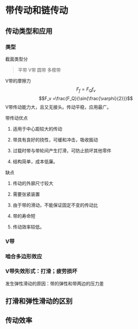 # 带传动和链传动

## 传动类型和应用  

### 类型

截面类型分
> 平带 V带 圆带 多楔带

V带的摩擦力  
$$F_f = F_Qf_v$$
$$F_v =\frac{F_Q}{\sin{\frac{\varphi}{2}}}$$
V带传动能力大，且又无接头。传动平稳，应用最广。

带传动优点

1. 适用于中心距较大的传动

2. 带具有良好的挠性，可缓和冲击，吸收振动

3. 过载时带与带轮间产生打滑，可防止损坏其他零件

4. 结构简单，成本低廉。

缺点  

1. 传动的外廓尺寸较大

2. 需要张紧装置

3. 由于带的滑动，不能保证固定不变的传动比

4. 带的寿命短

5. 传动效率较低。

### V带
### 啮合多边形效应
### V带失效形式：打滑；疲劳损坏
发生弹性滑动的原因：带的弹性和带两边的压力差
## 打滑和弹性滑动的区别
## 传动效率